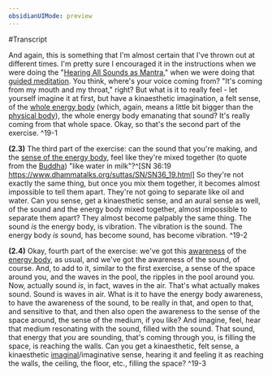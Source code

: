 ```yaml
---
obsidianUIMode: preview
---
```

#Transcript

And again, this is something that I'm almost certain that I've thrown out at different times. I'm pretty sure I encouraged it in the instructions when we were doing the "<a data-href="Hearing All Sounds as Mantra" href="https://publish.obsidian.md/rob-burbea/Hearing+All+Sounds+as+Mantra" class="internal-link" target="_blank" rel="noopener">Hearing All Sounds as Mantra</a>," when we were doing that <a aria-label-position="top" aria-label="Meditation" data-href="Meditation" href="https://publish.obsidian.md/rob-burbea/Meditation" class="internal-link" target="_blank" rel="noopener">guided meditation</a>. You think, where's your voice coming from? "It's coming from my mouth and my throat," right? But what is it to really feel - let yourself imagine it at first, but have a kinaesthetic imagination, a felt sense, of the <a aria-label-position="top" aria-label="Energy Body" data-href="Energy Body" href="https://publish.obsidian.md/rob-burbea/Energy+Body" class="internal-link" target="_blank" rel="noopener">whole energy body</a> (which, again, means a little bit bigger than the <a aria-label-position="top" aria-label="Embodiment" data-href="Embodiment" href="https://publish.obsidian.md/rob-burbea/Embodiment" class="internal-link" target="_blank" rel="noopener">physical body</a>), the whole energy body emanating that sound? It's really coming from that whole space. Okay, so that's the second part of the exercise. ^19-1

**(2.3)** The third part of the exercise: can the sound that you're making, and the <a aria-label-position="top" aria-label="Energy Body" data-href="Energy Body" href="https://publish.obsidian.md/rob-burbea/Energy+Body" class="internal-link" target="_blank" rel="noopener">sense of the energy body</a>, feel like they're mixed together (to quote from the <a data-href="Buddha" href="https://publish.obsidian.md/rob-burbea/Buddha" class="internal-link" target="_blank" rel="noopener">Buddha</a>) "like water in milk"?^[SN 36:19 https://www.dhammatalks.org/suttas/SN/SN36_19.html] So they're not exactly the same thing, but once you mix them together, it becomes almost impossible to tell them apart. They're not going to separate like oil and water. Can you sense, get a kinaesthetic sense, and an aural sense as well, of the sound and the energy body mixed together, almost impossible to separate them apart? They almost become palpably the same thing. The sound _is_ the energy body, is vibration. The vibration is the sound. The energy body _is_ sound, has become sound, has become vibration. ^19-2

**(2.4)** Okay, fourth part of the exercise: we've got this <a data-href="awareness" href="https://publish.obsidian.md/rob-burbea/awareness" class="internal-link" target="_blank" rel="noopener">awareness</a> of the <a data-href="energy body" href="https://publish.obsidian.md/rob-burbea/energy+body" class="internal-link" target="_blank" rel="noopener">energy body</a>, as usual, and we've got the awareness of the sound, of course. And, to add to it, similar to the first exercise, a sense of the space around you, and the waves in the pool, the ripples in the pool around you. Now, actually sound _is_, in fact, waves in the air. That's what actually makes sound. Sound is waves in air. What is it to have the energy body awareness, to have the awareness of the sound, to be really in that, and open to that, and sensitive to that, and then also open the awareness to the sense of the space around, the sense of the medium, if you like? And imagine, feel, hear that medium resonating with the sound, filled with the sound. That sound, that energy that _you_ are sounding, that's coming through you, is filling the space, is reaching the walls. Can you get a kinaesthetic, felt sense, a kinaesthetic <a data-href="imaginal" href="https://publish.obsidian.md/rob-burbea/imaginal" class="internal-link" target="_blank" rel="noopener">imaginal</a>/imaginative sense, hearing it and feeling it as reaching the walls, the ceiling, the floor, etc., filling the space? ^19-3